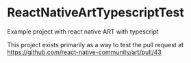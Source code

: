 # ReactNativeArtTypescriptTest

Example project with react native ART with typescript

This project exists primarily as a way to test the pull request at https://github.com/react-native-community/art/pull/43
